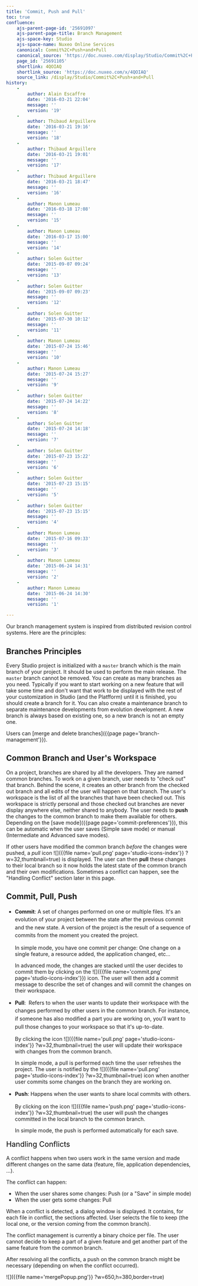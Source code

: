 ```yaml
---
title: 'Commit, Push and Pull'
toc: true
confluence:
    ajs-parent-page-id: '25691097'
    ajs-parent-page-title: Branch Management
    ajs-space-key: Studio
    ajs-space-name: Nuxeo Online Services
    canonical: Commit%2C+Push+and+Pull
    canonical_source: 'https://doc.nuxeo.com/display/Studio/Commit%2C+Push+and+Pull'
    page_id: '25691105'
    shortlink: 4QOIAQ
    shortlink_source: 'https://doc.nuxeo.com/x/4QOIAQ'
    source_link: /display/Studio/Commit%2C+Push+and+Pull
history:
    - 
        author: Alain Escaffre
        date: '2016-03-21 22:04'
        message: ''
        version: '19'
    - 
        author: Thibaud Arguillere
        date: '2016-03-21 19:16'
        message: ''
        version: '18'
    - 
        author: Thibaud Arguillere
        date: '2016-03-21 19:01'
        message: ''
        version: '17'
    - 
        author: Thibaud Arguillere
        date: '2016-03-21 18:47'
        message: ''
        version: '16'
    - 
        author: Manon Lumeau
        date: '2016-03-18 17:08'
        message: ''
        version: '15'
    - 
        author: Manon Lumeau
        date: '2016-03-17 15:00'
        message: ''
        version: '14'
    - 
        author: Solen Guitter
        date: '2015-09-07 09:24'
        message: ''
        version: '13'
    - 
        author: Solen Guitter
        date: '2015-09-07 09:23'
        message: ''
        version: '12'
    - 
        author: Solen Guitter
        date: '2015-07-30 10:12'
        message: ''
        version: '11'
    - 
        author: Manon Lumeau
        date: '2015-07-24 15:46'
        message: ''
        version: '10'
    - 
        author: Manon Lumeau
        date: '2015-07-24 15:27'
        message: ''
        version: '9'
    - 
        author: Solen Guitter
        date: '2015-07-24 14:22'
        message: ''
        version: '8'
    - 
        author: Solen Guitter
        date: '2015-07-24 14:18'
        message: ''
        version: '7'
    - 
        author: Solen Guitter
        date: '2015-07-23 15:22'
        message: ''
        version: '6'
    - 
        author: Solen Guitter
        date: '2015-07-23 15:15'
        message: ''
        version: '5'
    - 
        author: Solen Guitter
        date: '2015-07-23 15:15'
        message: ''
        version: '4'
    - 
        author: Manon Lumeau
        date: '2015-07-16 09:33'
        message: ''
        version: '3'
    - 
        author: Manon Lumeau
        date: '2015-06-24 14:31'
        message: ''
        version: '2'
    - 
        author: Manon Lumeau
        date: '2015-06-24 14:30'
        message: ''
        version: '1'

---
```

Our branch management system is inspired from distributed revision control systems. Here are the principles:

## Branches Principles

Every Studio project is initialized with a `master` branch&nbsp;which is the main branch of your project. It should be used to perform the main release. The `master` branch cannot be removed. You can create as many branches as you need. Typically if you want to start working on a new feature that will take some time and don't want that work to be displayed with the rest of your customization in Studio (and the Platfform) until it is finished, you should create a branch for it. You can also create a maintenance branch to separate maintenance developments from evolution development.&nbsp;A new branch is always based on existing one, so a new branch is not an empty one.

Users can [merge and delete branches]({{page page='branch-management'}}).

## Common Branch and User's Workspace

<span class="s1">On a project, branches are shared by all the developers. They are named common branches. To work on a given branch, user needs to "check out" that branch. Behind the scene, it creates an other branch from the checked out branch and all edits of the user will happen on that branch. The user's workspace is the list of all the branches that have been checked out.&nbsp;This workspace is strictly personal and those checked out branches are never display anywhere else, neither shared to anybody.</span>&nbsp;The user needs to **push** the changes to the common branch to make them available for others. Depending on the [save mode]({{page page='commit-preferences'}}), this can be automatic when the user saves (Simple save mode) or manual (Intermediate and Advanced save modes).

If other users have modified the common branch _before_&nbsp;the changes were pushed, a _pull_ icon ![]({{file name='pull.png' page='studio-icons-index'}} ?w=32,thumbnail=true)&nbsp;is displayed. The user can then **pull** these changes to their local branch so it now holds the latest state of the common branch and their own modifications. Sometimes a conflict can happen, see the "Handling Conflict" section later in this page.

## Commit, Pull, Push

*   **Commit**:&nbsp;<span style="line-height: 21.58px;">A set of changes performed on one or multiple files. It's an evolution of your project between the state after the previous commit and the new state. A version of the project is the result of a sequence of commits from the moment you created the project.</span>

    <span class="s1">In simple mode, you have one commit per change: One change on a single feature, a resource added, the application changed, etc...</span>

    <span class="s1">In advanced mode, the changes are stacked until the user decides to commit them by clicking on the&nbsp;![]({{file name='commit.png' page='studio-icons-index'}})&nbsp;icon. The user will then add a commit message to describe the set of changes and will commit the changes on their workspace.</span>

*   **Pull**: &nbsp;<span style="line-height: 21.58px;">Refers to when the user wants to update their workspace with the changes performed by other users in the common branch. For instance, if someone has also modified a part you are working on, you'll want to pull those changes to your workspace so that it's up-to-date.</span>

    <span class="s1">By clicking the icon ![]({{file name='pull.png' page='studio-icons-index'}} ?w=32,thumbnail=true)&nbsp;the user will update their workspace with changes from the common branch.</span>

    <span class="s1">In simple mode, a pull is performed each time the user refreshes the project. The user is notified by the&nbsp;![]({{file name='pull.png' page='studio-icons-index'}} ?w=32,thumbnail=true)&nbsp;icon&nbsp;when another user commits some changes on the branch they are working on.</span>

*   **Push**:&nbsp;<span style="line-height: 21.58px;">Happens when the user wants to share local commits with others.</span>

    <span class="s1">By clicking on the icon&nbsp;![]({{file name='push.png' page='studio-icons-index'}} ?w=32,thumbnail=true) the user will push the changes committed in the local branch to the common branch.</span>

    <span class="s1">In simple mode, the push is performed automatically for each save.</span>

<span style="color: rgb(0,0,0);font-size: 20.0px;line-height: 1.5;">Handling Conflicts</span>

<span class="s1">A conflict happens when two users work in the same version and made different changes on the same data (feature, file, application dependencies, ...).</span>

<span class="s1">The conflict can happen:</span>

*   <span class="s1">When the user shares some changes: Push (or a "Save" in simple mode)</span>
*   When the user gets some changes: Pull

<span class="s1">When a conflict is detected, a dialog window is displayed. It contains, for each file in conflict, the sections affected. User selects the file to keep (the local one, or the version coming from the common branch).</span>&nbsp;

<span class="s1">The conflict management is currently a binary choice per file. The user cannot decide to keep a part of a given feature and get another part of the same feature from the common branch.</span>&nbsp;

<span class="s1">After resolving all the conflicts, a push on the common branch might be necessary (depending on when the conflict occurred).</span>

![]({{file name='mergePopup.png'}} ?w=650,h=380,border=true)
